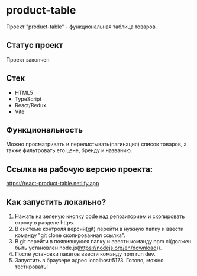 # product-table

Проект "product-table" - функциональная таблица товаров.

## Статус проект

Проект закончен

## Стек

- HTML5
- TypeScript
- React/Redux
- Vite

## Функциональность

Можно просматривать и перелистывать(пагинация) список товаров, а также фильтровать его цене, бренду и названию.

## Ссылка на рабочую версию проекта:

https://react-product-table.netlify.app

## Как запустить локально?

1) Нажать на зеленую кнопку code над репозиторием и скопировать строку в разделе https.
2) В системе контроля версий(git) перейти в нужную папку и ввести команду "git clone скопированная ссылка".
3) В git перейти в появившуюся папку и ввести команду npm ci(должен быть установлен node.js(https://nodejs.org/en/download)).
4) После установки пакетов ввести команду npm run dev.
5) Запустить в браузере адрес localhost:5173. Готово, можно тестировать!
